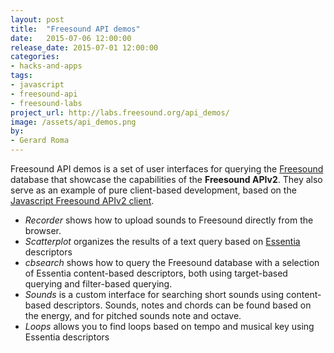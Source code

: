 ```yaml
---
layout: post
title:  "Freesound API demos"
date:   2015-07-06 12:00:00
release_date: 2015-07-01 12:00:00
categories: 
- hacks-and-apps
tags:
- javascript 
- freesound-api
- freesound-labs
project_url: http://labs.freesound.org/api_demos/
image: /assets/api_demos.png
by: 
- Gerard Roma
---
```



Freesound API demos is a set of user interfaces for querying the [Freesound](http://www.freesound.org) database that showcase the capabilities of the **Freesound APIv2**. They also serve as an example of pure client-based development, based on the [Javascript Freesound APIv2 client](https://github.com/g-roma/freesound.js).

- *Recorder* shows how to upload sounds to Freesound directly from the browser.
- *Scatterplot* organizes the results of a text query based on [Essentia](http://essentia.upf.edu) descriptors
- *cbsearch* shows how to query the Freesound database with a selection of Essentia content-based descriptors, both using target-based querying and filter-based querying.
- *Sounds* is a custom interface for searching short sounds using  content-based descriptors. Sounds, notes and chords can be found based on the energy, and for pitched sounds note and octave.
- *Loops* allows you to find loops based on tempo and musical key using Essentia descriptors
